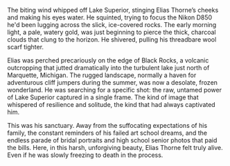 The biting wind whipped off Lake Superior, stinging Elias Thorne’s cheeks and making his eyes water. He squinted, trying to focus the Nikon D850 he'd been lugging across the slick, ice-covered rocks. The early morning light, a pale, watery gold, was just beginning to pierce the thick, charcoal clouds that clung to the horizon. He shivered, pulling his threadbare wool scarf tighter.

Elias was perched precariously on the edge of Black Rocks, a volcanic outcropping that jutted dramatically into the turbulent lake just north of Marquette, Michigan. The rugged landscape, normally a haven for adventurous cliff jumpers during the summer, was now a desolate, frozen wonderland. He was searching for a specific shot: the raw, untamed power of Lake Superior captured in a single frame. The kind of image that whispered of resilience and solitude, the kind that had always captivated him.

This was his sanctuary. Away from the suffocating expectations of his family, the constant reminders of his failed art school dreams, and the endless parade of bridal portraits and high school senior photos that paid the bills. Here, in this harsh, unforgiving beauty, Elias Thorne felt truly alive. Even if he was slowly freezing to death in the process.
